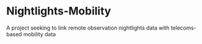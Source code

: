 # Nightlights-Mobility
A project seeking to link remote observation nightlights data with telecoms-based mobility data
